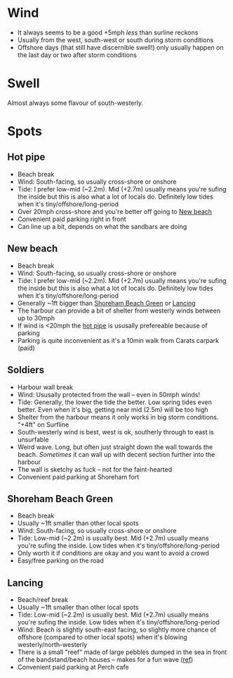 # Wind

- It always seems to be a good +5mph _less_ than surline reckons
- Usually from the west, south-west or south during storm conditions
- Offshore days (that still have discernible swell!) only usually happen on the last day or two after storm conditions

# Swell

Almost always some flavour of south-westerly.

# Spots

## Hot pipe
- Beach break
- Wind: South-facing, so usually cross-shore or onshore
- Tide: I prefer low-mid (~2.2m). Mid (+2.7m) usually means you're sufing the inside but this is also what a lot of locals do. Definitely low tides when it's tiny/offshore/long-period
- Over 20mph cross-shore and you're better off going to [New beach](#new-beach)
- Convenient paid parking right in front
- Can line up a bit, depends on what the sandbars are doing

## New beach
- Beach break
- Wind: South-facing, so usually cross-shore or onshore
- Tide: I prefer low-mid (~2.2m). Mid (+2.7m) usually means you're sufing the inside but this is also what a lot of locals do. Definitely low tides when it's tiny/offshore/long-period
- Generally ~1ft bigger than [Shoreham Beach Green](#shoreham-beach-green) or [Lancing](#lancing)
- The harbour can provide a bit of shelter from westerly winds between up to 30mph
- If wind is <20mph the [hot pipe](#hot-pipe) is ususally prefereable because of parking
- Parking is quite inconvenient as it's a 10min walk from Carats carpark (paid)

## Soldiers
- Harbour wall break
- Wind: Ususally protected from the wall – even in 50mph winds!
- Tide: Generally, the lower the tide the better. Low spring tides even better. Even when it's big, getting near mid (2.5m) will be too high
- Shelter from the harbour means it only works in big storm conditions. "+4ft" on Surfline 
- South-westerly wind is best, west is ok, southerly through to east is unsurfable
- Weird wave. Long, but often just straight down the wall towards the beach. _Sometimes_ it can wall up with decent section further into the harbour
- The wall is sketchy as fuck – not for the faint-hearted
- Convenient paid parking at Shoreham fort

## Shoreham Beach Green
- Beach break
- Usually ~1ft smaller than other local spots
- Wind: South-facing, so usually cross-shore or onshore
- Tide: Low-mid (~2.2m) is usually best. Mid (+2.7m) usually means you're sufing the inside. Low tides when it's tiny/offshore/long-period
- Only worth it if conditions are okay and you want to avoid a crowd
- Easy/free parking on the road

## Lancing
- Beach/reef break
- Usually ~1ft smaller than other local spots
- Tide: Low-mid (~2.2m) is usually best. Mid (+2.7m) usually means you're sufing the inside. Low tides when it's tiny/offshore/long-period
- Wind: Beach is slightly south-east facing, so slightly more chance of offshore (compared to other local spots) when it's blowing westerly/north-westerly
- There is a small "reef" made of large pebbles dumped in the sea in front of the bandstand/beach houses – makes for a fun wave ([ref](https://user-images.githubusercontent.com/1469659/215808430-bfdaadf8-0ec6-469e-a470-866f9981249d.jpeg))
- Convenient paid parking at Perch cafe
